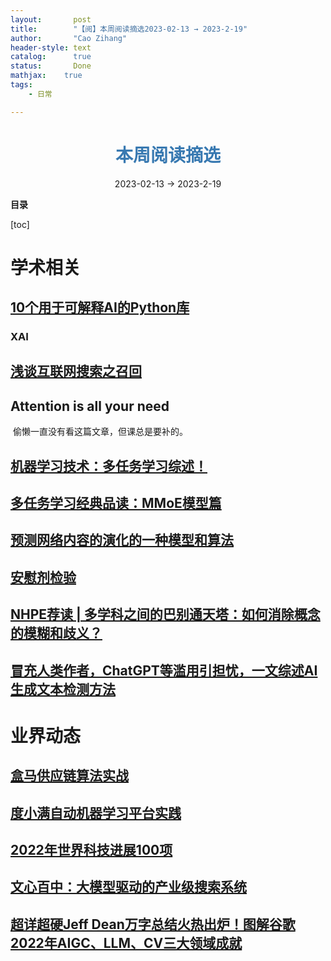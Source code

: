 ```yaml
---
layout:       post
title:        "【阅】本周阅读摘选2023-02-13 → 2023-2-19"
author:       "Cao Zihang"
header-style: text
catalog:      true
status:		  Done
mathjax: 	true
tags:
    - 日常

---
```


# <center><font color="#3879B1">本周阅读摘选</font></center>

<center>2023-02-13 → 2023-2-19</center>

**目录**

[toc]

# 学术相关

## [10个用于可解释AI的Python库](https://mp.weixin.qq.com/s/oMQFBzd6xGjvKd5u4Etu9Q)

### XAI

## [浅谈互联网搜索之召回](https://mp.weixin.qq.com/s/kkqncEkVc_eMTXj7yGA6ag)



## Attention is all your need

​		偷懒一直没有看这篇文章，但课总是要补的。



## [机器学习技术：多任务学习综述！](https://mp.weixin.qq.com/s/JqXogO4DQ8ybPm0uIAKS9A)



## [多任务学习经典品读：MMoE模型篇](https://mp.weixin.qq.com/s/LVbjE6JvTbXK2Pruu62_hw)



## [预测网络内容的演化的一种模型和算法](https://mp.weixin.qq.com/s/B080L9YIA-SYq3Iu2vHfsw)



## [安慰剂检验](https://mp.weixin.qq.com/s/YwbsS2NB_IidgFhLhTMf-g)



## [NHPE荐读 | 多学科之间的巴别通天塔：如何消除概念的模糊和歧义？](https://mp.weixin.qq.com/s/czas2BYJ4QhkBMsiDXJlqw)



## [冒充人类作者，ChatGPT等滥用引担忧，一文综述AI生成文本检测方法](https://mp.weixin.qq.com/s/OJ92BTs6jisp4nbODhEE9w)

# 业界动态

## [盒马供应链算法实战](https://mp.weixin.qq.com/s/LNQi5Is-_yRsj9HoI1YEtw)



## [度小满自动机器学习平台实践](https://mp.weixin.qq.com/s/7V56pWKs5uNM8H5S5uAQRg)



## [2022年世界科技进展100项](https://mp.weixin.qq.com/s/vow2mzkBt6rS26AGcx1W3A)



## [文心百中：大模型驱动的产业级搜索系统](https://mp.weixin.qq.com/s/eiw4XQhYXPA2TTIT32hK3A)



## [超详超硬Jeff Dean万字总结火热出炉！图解谷歌2022年AIGC、LLM、CV三大领域成就](https://mp.weixin.qq.com/s/Odcs8vFIeNh1CUlZqBOwqg)



